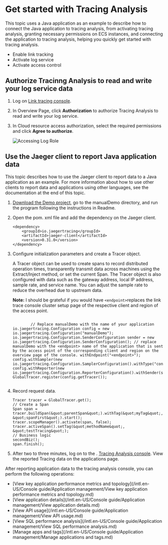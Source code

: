 # Get started with Tracing Analysis

This topic uses a Java application as an example to describe how to connect the Java application to tracing analysis, from activating tracing analysis, granting necessary permissions on ECS instances, and connecting the application to tracing analysis, helping you quickly get started with tracing analysis.

-   Enable link tracking
-   Activate log service
-   Activate access control

## Authorize Tracinng Analysis to read and write your log service data

1.  Log on [Link tracing console](https://tracing-analysis.console.aliyun.com/).

2.  In Overview Page, click **Authorization** to authorize Tracing Analysis to read and write your log service.

3.  In Cloud resource access authorization, select the required permissions and click **Agree to authorize**.

    ![Accessing Log Role](https://static-aliyun-doc.oss-accelerate.aliyuncs.com/assets/img/en-US/1436676951/p53825.png)


## Use the Jaeger client to report Java application data

This topic describes how to use the Jaeger client to report data to a Java application as an example. For more information about how to use other clients to report data and applications using other languages, see the documentation at the end of this topic.

1.  [Download the Demo project](https://arms-apm.oss-cn-hangzhou.aliyuncs.com/demo/jaegerTracingDemo.zip), go to the manualDemo directory, and run the program following the instructions in Readme.

2.  Open the pom. xml file and add the dependency on the Jaeger client.

    ```
    <dependency>
        <groupId>io.jaegertracing</groupId>
        <artifactId>jaeger-client</artifactId>
        <version>0.31.0</version>
    </dependency>
    ```

3.  Configure initialization parameters and create a Tracer object.

    A Tracer object can be used to create spans to record distributed operation times, transparently transmit data across machines using the Extract/Inject method, or set the current Span. The Tracer object is also configured with data such as the gateway address, local IP address, sample rate, and service name. You can adjust the sample rate to reduce the overhead due to upstream data.

    **Note:** I should be grateful if you would have `<endpoint>`replaces the link trace console cluster setup page of the respective client and region of the access point.

    ```
    
            // Replace manualDemo with the name of your application io.jaegertracing.Configuration config = new io.jaegertracing.Configuration("manualDemo"); io.jaegertracing.Configuration.SenderConfiguration sender = new io.jaegertracing.Configuration.SenderConfiguration(); // replace manualDemo with the <endpoint> name of the application that is sent by the access point of the corresponding client and region on the overview page of the console. withEndpoint("<endpoint>"); config.withSampler(new io.jaegertracing.Configuration.SamplerConfiguration().withType("const").withParam(1)); config.withReporter(new io.jaegertracing.Configuration.ReporterConfiguration().withSender(sender).withMaxQueueSize(10000)); GlobalTracer.register(config.getTracer()); 
          
    ```

4.  Record request data.

    ```
    Tracer tracer = GlobalTracer.get();
    // Create a Span
    Span span = tracer.buildSpan(&quot;parentSpan&quot;).withTag(&quot;myTag&quot;, &quot;spanFirst&quot;).start();
    tracer.scopeManager().activate(span, false);
    tracer.activeSpan().setTag(&quot;methodName&quot;, &quot;testTracing&quot;);
    // Business logic
    secondBiz();
    span.finish();
    ```

5.  After two to three minutes, log on to the . [Tracing Analysis console](https://tracing-sg.console.aliyun.com/). View the reported Tracing data on the applications page.


After reporting application data to the tracing analysis console, you can perform the following operations:

-   [View key application performance metrics and topology](/intl.en-US/Console guide/Application management/View key application performance metrics and topology.md)
-   [View application details](/intl.en-US/Console guide/Application management/View application details.md)
-   [View API usage](/intl.en-US/Console guide/Application management/View API usage.md)
-   [View SQL performance analysis](/intl.en-US/Console guide/Application management/View SQL performance analysis.md)
-   [Manage apps and tags](/intl.en-US/Console guide/Application management/Manage applications and tags.md)

